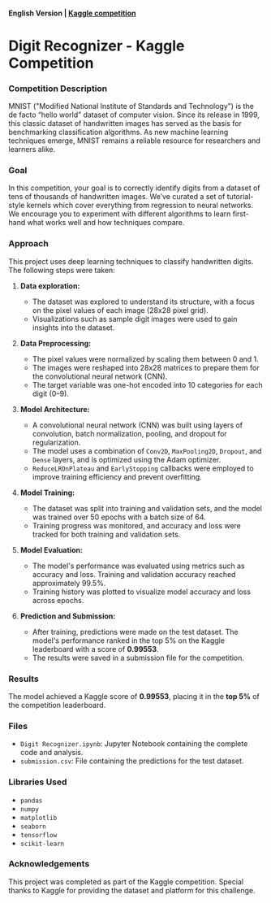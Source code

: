 #### English Version | [Kaggle competition](https://www.kaggle.com/competitions/digit-recognizer)

# Digit Recognizer - Kaggle Competition

### Competition Description

MNIST ("Modified National Institute of Standards and Technology") is the de facto “hello world” dataset of computer vision. Since its release in 1999, this classic dataset of handwritten images has served as the basis for benchmarking classification algorithms. As new machine learning techniques emerge, MNIST remains a reliable resource for researchers and learners alike.

### Goal

In this competition, your goal is to correctly identify digits from a dataset of tens of thousands of handwritten images. We’ve curated a set of tutorial-style kernels which cover everything from regression to neural networks. We encourage you to experiment with different algorithms to learn first-hand what works well and how techniques compare.

### Approach

This project uses deep learning techniques to classify handwritten digits. The following steps were taken:

1. **Data exploration:**
   - The dataset was explored to understand its structure, with a focus on the pixel values of each image (28x28 pixel grid).
   - Visualizations such as sample digit images were used to gain insights into the dataset.

2. **Data Preprocessing:**
   - The pixel values were normalized by scaling them between 0 and 1.
   - The images were reshaped into 28x28 matrices to prepare them for the convolutional neural network (CNN).
   - The target variable was one-hot encoded into 10 categories for each digit (0–9).

3. **Model Architecture:**
   - A convolutional neural network (CNN) was built using layers of convolution, batch normalization, pooling, and dropout for regularization.
   - The model uses a combination of `Conv2D`, `MaxPooling2D`, `Dropout`, and `Dense` layers, and is optimized using the Adam optimizer.
   - `ReduceLROnPlateau` and `EarlyStopping` callbacks were employed to improve training efficiency and prevent overfitting.

4. **Model Training:**
   - The dataset was split into training and validation sets, and the model was trained over 50 epochs with a batch size of 64.
   - Training progress was monitored, and accuracy and loss were tracked for both training and validation sets.

5. **Model Evaluation:**
   - The model's performance was evaluated using metrics such as accuracy and loss. Training and validation accuracy reached approximately 99.5%.
   - Training history was plotted to visualize model accuracy and loss across epochs.

6. **Prediction and Submission:**
   - After training, predictions were made on the test dataset. The model's performance ranked in the top 5% on the Kaggle leaderboard with a score of **0.99553**.
   - The results were saved in a submission file for the competition.

### Results

The model achieved a Kaggle score of **0.99553**, placing it in the **top 5%** of the competition leaderboard.

### Files

- `Digit Recognizer.ipynb`: Jupyter Notebook containing the complete code and analysis.
- `submission.csv`: File containing the predictions for the test dataset.

### Libraries Used

- `pandas`
- `numpy`
- `matplotlib`
- `seaborn`
- `tensorflow`
- `scikit-learn`

### Acknowledgements

This project was completed as part of the Kaggle competition. Special thanks to Kaggle for providing the dataset and platform for this challenge.
